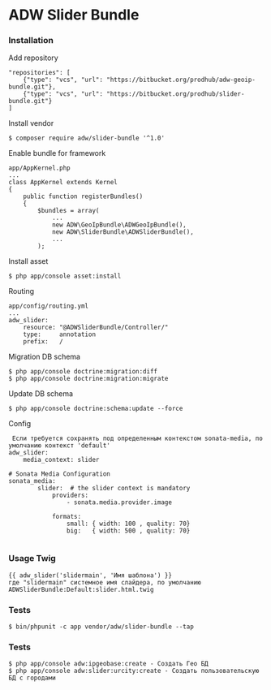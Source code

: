 # ADW Slider Bundle #

### Installation ###

Add repository

```
"repositories": [
    {"type": "vcs", "url": "https://bitbucket.org/prodhub/adw-geoip-bundle.git"},
    {"type": "vcs", "url": "https://bitbucket.org/prodhub/slider-bundle.git"}    
]
```

Install vendor

```
$ composer require adw/slider-bundle '^1.0'
```

Enable bundle for framework

```
app/AppKernel.php
...
class AppKernel extends Kernel
{
    public function registerBundles()
    {
        $bundles = array(
            ...
            new ADW\GeoIpBundle\ADWGeoIpBundle(),
            new ADW\SliderBundle\ADWSliderBundle(),
            ...
        );
```
Install asset

```
$ php app/console asset:install
```

Routing

```
app/config/routing.yml
...
adw_slider:
    resource: "@ADWSliderBundle/Controller/"
    type:     annotation
    prefix:   /
```

Migration DB schema

```
$ php app/console doctrine:migration:diff
$ php app/console doctrine:migration:migrate
```

Update DB schema

```
$ php app/console doctrine:schema:update --force
```

Config

```
 Если требуется сохранять под определенным контекстом sonata-media, по умолчанию контекст 'default' 
adw_slider:
    media_context: slider
        
# Sonata Media Configuration
sonata_media:
        slider:  # the slider context is mandatory
            providers:                
                - sonata.media.provider.image                

            formats:
                small: { width: 100 , quality: 70}
                big:   { width: 500 , quality: 70}        
        
```

### Usage Twig ###

```
{{ adw_slider('slidermain', 'Имя шаблона') }}
где "slidermain" системное имя слайдера, по умолчанию ADWSliderBundle:Default:slider.html.twig
```

### Tests ###

```
$ bin/phpunit -c app vendor/adw/slider-bundle --tap
```

### Tests ###

```
$ php app/console adw:ipgeobase:create - Создать Гео БД
$ php app/console adw:slider:urcity:create - Создать пользовательскую БД с городами
```